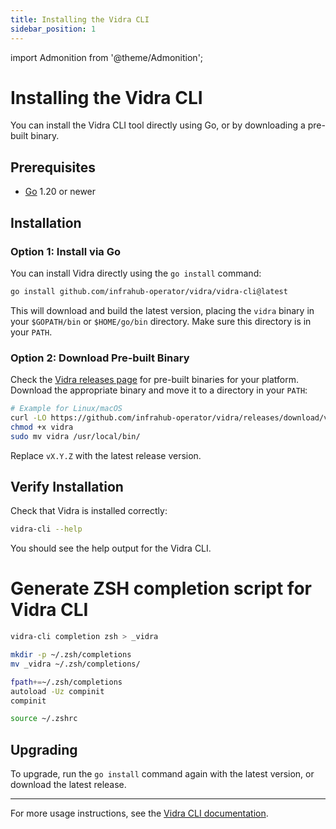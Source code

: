 ```yaml
---
title: Installing the Vidra CLI
sidebar_position: 1
---
```

import Admonition from '@theme/Admonition';

# Installing the Vidra CLI

You can install the Vidra CLI tool directly using Go, or by downloading a pre-built binary.

## Prerequisites

- [Go](https://golang.org/dl/) 1.20 or newer

## Installation

### Option 1: Install via Go

You can install Vidra directly using the `go install` command:

```sh
go install github.com/infrahub-operator/vidra/vidra-cli@latest
```

This will download and build the latest version, placing the `vidra` binary in your `$GOPATH/bin` or `$HOME/go/bin` directory. Make sure this directory is in your `PATH`.

### Option 2: Download Pre-built Binary

Check the [Vidra releases page](https://github.com/your-org/vidra/releases) for pre-built binaries for your platform. Download the appropriate binary and move it to a directory in your `PATH`:

```sh
# Example for Linux/macOS
curl -LO https://github.com/infrahub-operator/vidra/releases/download/vX.Y.Z/vidra-cli
chmod +x vidra
sudo mv vidra /usr/local/bin/
```

Replace `vX.Y.Z` with the latest release version.

## Verify Installation

Check that Vidra is installed correctly:

```sh
vidra-cli --help
```

You should see the help output for the Vidra CLI.

# Generate ZSH completion script for Vidra CLI
```bash
vidra-cli completion zsh > _vidra

mkdir -p ~/.zsh/completions
mv _vidra ~/.zsh/completions/

fpath+=~/.zsh/completions
autoload -Uz compinit
compinit

source ~/.zshrc
```

## Upgrading

To upgrade, run the `go install` command again with the latest version, or download the latest release.

---

For more usage instructions, see the [Vidra CLI documentation](./usage).
